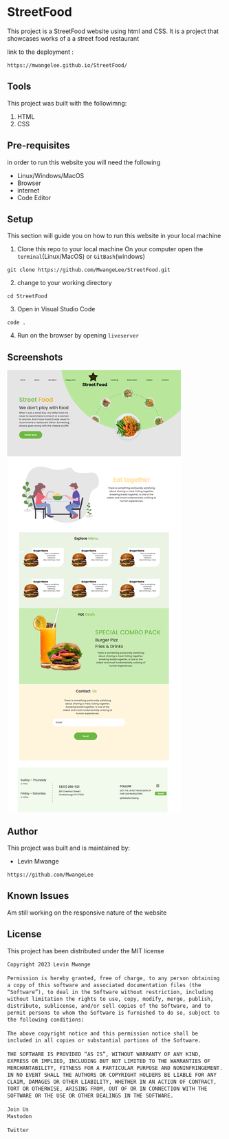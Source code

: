 # StreetFood
This project is a StreetFood website using html and CSS. It is a project that showcases works of a a street food restaurant

link to the deployment :
```
https://mwangelee.github.io/StreetFood/
```
## Tools
This project was built with the followimng:

1. HTML
2. CSS

## Pre-requisites

in order to run this website you will need the following

- Linux/Windows/MacOS
- Browser
- internet
- Code Editor

## Setup

This section will guide you on how to run this website in your local machine

1. Clone this repo to your local machine
On your computer open the `terminal`(Linux/MacOS) or `GitBash`(windows)

```
git clone https://github.com/MwangeLee/StreetFood.git
```
2. change to your working directory
```
cd StreetFood

```
3. Open in Visual Studio Code
```
code .
```
4. Run on the browser by opening `liveserver`

## Screenshots

![one](StreetFood.png)

## Author
This project was built and is maintained by:
- Levin Mwange
```
https://github.com/MwangeLee
```
## Known Issues
Am still working on the responsive nature of the website

## License 
This project has been distributed under the MIT license
```
Copyright 2023 Levin Mwange

Permission is hereby granted, free of charge, to any person obtaining a copy of this software and associated documentation files (the “Software”), to deal in the Software without restriction, including without limitation the rights to use, copy, modify, merge, publish, distribute, sublicense, and/or sell copies of the Software, and to permit persons to whom the Software is furnished to do so, subject to the following conditions:

The above copyright notice and this permission notice shall be included in all copies or substantial portions of the Software.

THE SOFTWARE IS PROVIDED “AS IS”, WITHOUT WARRANTY OF ANY KIND, EXPRESS OR IMPLIED, INCLUDING BUT NOT LIMITED TO THE WARRANTIES OF MERCHANTABILITY, FITNESS FOR A PARTICULAR PURPOSE AND NONINFRINGEMENT. IN NO EVENT SHALL THE AUTHORS OR COPYRIGHT HOLDERS BE LIABLE FOR ANY CLAIM, DAMAGES OR OTHER LIABILITY, WHETHER IN AN ACTION OF CONTRACT, TORT OR OTHERWISE, ARISING FROM, OUT OF OR IN CONNECTION WITH THE SOFTWARE OR THE USE OR OTHER DEALINGS IN THE SOFTWARE.

Join Us
Mastodon
 
Twitter
 
```
